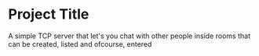 # Project Title

A simple TCP server that let's you chat with other people inside rooms that can be created, listed and ofcourse, entered
